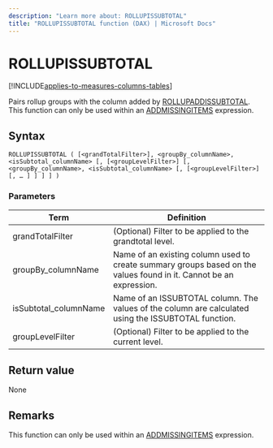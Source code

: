 ```yaml
---
description: "Learn more about: ROLLUPISSUBTOTAL"
title: "ROLLUPISSUBTOTAL function (DAX) | Microsoft Docs"
---
```

# ROLLUPISSUBTOTAL

[!INCLUDE[applies-to-measures-columns-tables](includes/applies-to-measures-columns-tables.md)]

Pairs rollup groups with the column added by [ROLLUPADDISSUBTOTAL](rollupaddissubtotal-function-dax.md). This function can only be used within an [ADDMISSINGITEMS](addmissingitems-function-dax.md) expression.
  
## Syntax  
  
```dax
ROLLUPISSUBTOTAL ( [<grandTotalFilter>], <groupBy_columnName>, <isSubtotal_columnName> [, [<groupLevelFilter>] [, <groupBy_columnName>, <isSubtotal_columnName> [, [<groupLevelFilter>] [, … ] ] ] ] )
```
  
### Parameters  

|Term|Definition|  
|--------|--------------|  
|grandTotalFilter|(Optional) Filter to be applied to the grandtotal level.|  
|groupBy_columnName|Name of an existing column used to create summary groups based on the values found in it. Cannot be an expression.|  
|isSubtotal_columnName |Name of an ISSUBTOTAL column. The values of the column are calculated using the ISSUBTOTAL function. |
|groupLevelFilter|(Optional) Filter to be applied to the current level.|

## Return value

None
  
## Remarks  

This function can only be used within an [ADDMISSINGITEMS](addmissingitems-function-dax.md) expression.
